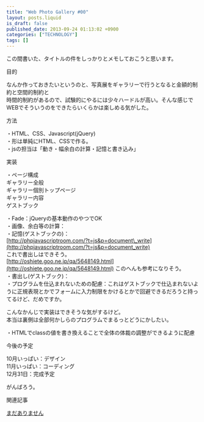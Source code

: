 ```yaml
---
title: "Web Photo Gallery #00"
layout: posts.liquid
is_draft: false
published_date: 2013-09-24 01:13:02 +0900
categories: ["TECHNOLOGY"]
tags: []
---
```


この間書いた、タイトルの件をしっかりとメモしておこうと思います。

目的

なんか作っておきたいというのと、写真展をギャラリーで行うとなると金額的制約と空間的制約と  
時間的制約があるので、試験的にやるには少々ハードルが高い。そんな感じでWEBでそういうのをできたらいくらかは楽しめる気がした。

方法

・HTML、CSS、Javascript(jQuery)  
・形は単純にHTML、CSSで作る。  
・jsの担当は「動き・幅余白の計算・記憶と書き込み」

実装

・ページ構成  
ギャラリー全般  
ギャラリー個別トップページ  
ギャラリー内容  
ゲストブック

・Fade：jQueryの基本動作のやつでOK  
・画像、余白等の計算：  
・記憶(ゲストブックの)：  
[http://phpjavascriptroom.com/?t=js&p=document\_write](http://phpjavascriptroom.com/?t=js&p=document_write)  
これで書出しはできそう。  
[http://oshiete.goo.ne.jp/qa/5648149.html](http://oshiete.goo.ne.jp/qa/5648149.html) このへんも参考になりそう。  
・書出し(ゲストブック)：  
・プログラムを仕込まれないための配慮：これはゲストブックで仕込まれないように正規表現とかでフォームに入力制限をかけるとかで回避できるだろうと持ってるけど、だめですか。

こんなかんじで実装はできそうな気がするけど。  
本当は裏側は全部何かしらのプログラムでまるっとどうにかしたい。

・HTMLでclassの値を書き換えることで全体の体裁の調整ができるように配慮

今後の予定

10月いっぱい：デザイン  
11月いっぱい：コーディング  
12月31日：完成予定

がんばろう。

関連記事

[まだありません](#)


